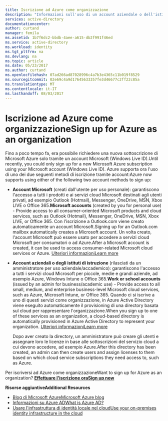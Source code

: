 ```yaml
---
title: Iscrizione ad Azure come organizzazione
description: "Informazioni sull'uso di un account aziendale o dell'istituto di istruzione per sfruttare gli account utente, i criteri e le impostazioni esistenti o le distribuzioni del server locali già configurate e migliorare l'efficienza tra l'infrastruttura di identità locale aziendale e Azure AD."
services: active-directory
documentationcenter: 
author: curtand
manager: femila
ms.assetid: 1b7f6dc2-bbdb-4aee-a615-db2f991f46ed
ms.service: active-directory
ms.workload: identity
ms.tgt_pltfrm: na
ms.devlang: na
ms.topic: article
ms.date: 05/23/2017
ms.author: curtand
ms.openlocfilehash: 07ad266ad87028996c4a7b3e4365c11b019f8529
ms.sourcegitcommit: 02e69c4a9d17645633357fe3d46677c2ff22c85a
ms.translationtype: MT
ms.contentlocale: it-IT
ms.lasthandoff: 08/03/2017
---
```

# <a name="sign-up-for-azure-as-an-organization"></a><span data-ttu-id="665ad-103">Iscrizione ad Azure come organizzazione</span><span class="sxs-lookup"><span data-stu-id="665ad-103">Sign up for Azure as an organization</span></span>
<span data-ttu-id="665ad-104">Fino a poco tempo fa, era possibile richiedere una nuova sottoscrizione di Microsoft Azure solo tramite un account Microsoft (Windows Live ID).</span><span class="sxs-lookup"><span data-stu-id="665ad-104">Until recently, you could only sign up for a new Microsoft Azure subscription using your Microsoft account (Windows Live ID).</span></span> <span data-ttu-id="665ad-105">Azure supporta ora l'uso di uno dei due seguenti metodi di iscrizione tramite account:</span><span class="sxs-lookup"><span data-stu-id="665ad-105">Azure now supports using either of the following two account methods to sign up:</span></span>

* <span data-ttu-id="665ad-106">**Account Microsoft** (creati dall'utente per uso personale): garantiscono l'accesso a tutti i prodotti e ai servizi cloud Microsoft destinati agli utenti privati, ad esempio Outlook (Hotmail), Messenger, OneDrive, MSN, Xbox LIVE o Office 365.</span><span class="sxs-lookup"><span data-stu-id="665ad-106">**Microsoft accounts** (created by you for personal use) - Provide access to all consumer-oriented Microsoft products and cloud services, such as Outlook (Hotmail), Messenger, OneDrive, MSN, Xbox LIVE, or Office 365.</span></span> <span data-ttu-id="665ad-107">Con l'iscrizione a Outlook.com viene creato automaticamente un account Microsoft.</span><span class="sxs-lookup"><span data-stu-id="665ad-107">Signing up for an Outlook.com mailbox automatically creates a Microsoft account.</span></span> <span data-ttu-id="665ad-108">Un volta creato, l'account Microsoft può essere usato per accedere a servizi cloud Microsoft per consumatori o ad Azure.</span><span class="sxs-lookup"><span data-stu-id="665ad-108">After a Microsoft account is created, it can be used to access consumer-related Microsoft cloud services or Azure.</span></span> [<span data-ttu-id="665ad-109">Ulteriori informazioni</span><span class="sxs-lookup"><span data-stu-id="665ad-109">Learn more</span></span>](http://www.microsoft.com/account/default.aspx)
* <span data-ttu-id="665ad-110">**Account aziendali o degli istituti di istruzione** (rilasciati da un amministratore per uso aziendale/accademico): garantiscono l'accesso a tutti i servizi cloud Microsoft per piccole, medie e grandi aziende, ad esempio Azure, Windows Intune o Office 365.</span><span class="sxs-lookup"><span data-stu-id="665ad-110">**Work or school accounts** (issued by an admin for business/academic use) - Provide access to all small, medium, and enterprise business-level Microsoft cloud services, such as Azure, Microsoft Intune, or Office 365.</span></span> <span data-ttu-id="665ad-111">Quando ci si iscrive a uno di questi servizi come organizzazione, in Azure Active Directory viene eseguito automaticamente il provisioning di una directory basata sul cloud per rappresentare l'organizzazione.</span><span class="sxs-lookup"><span data-stu-id="665ad-111">When you sign up to one of these services as an organization, a cloud-based directory is automatically provisioned in Azure Active Directory to represent your organization.</span></span> [<span data-ttu-id="665ad-112">Ulteriori informazioni</span><span class="sxs-lookup"><span data-stu-id="665ad-112">Learn more</span></span>](active-directory-administer.md)
  
    <span data-ttu-id="665ad-113">Dopo aver creato la directory, un amministratore può creare gli utenti e assegnare loro le licenze in base alle sottoscrizioni del servizio cloud a cui devono accedere, ad esempio Azure.</span><span class="sxs-lookup"><span data-stu-id="665ad-113">After this directory has been created, an admin can then create users and assign licenses to them based on which cloud service subscriptions they need access to, such as Azure.</span></span>

<span data-ttu-id="665ad-114">Per iscriversi ad Azure come organizzazione</span><span class="sxs-lookup"><span data-stu-id="665ad-114">Want to sign up for Azure as an organization?</span></span> [<span data-ttu-id="665ad-115">**Effettuare l'iscrizione ora**</span><span class="sxs-lookup"><span data-stu-id="665ad-115">**Sign up now**</span></span>](https://azure.microsoft.com/pricing/purchase-options/)

<span data-ttu-id="665ad-116">**Risorse aggiuntive**</span><span class="sxs-lookup"><span data-stu-id="665ad-116">**Additional Resources**</span></span>

* [<span data-ttu-id="665ad-117">Blog di Microsoft Azure</span><span class="sxs-lookup"><span data-stu-id="665ad-117">Microsoft Azure blog</span></span>](https://azure.microsoft.com/blog/)
* [<span data-ttu-id="665ad-118">Informazioni su Azure AD</span><span class="sxs-lookup"><span data-stu-id="665ad-118">What is Azure AD?</span></span>](active-directory-whatis.md)
* [<span data-ttu-id="665ad-119">Usare l'infrastruttura di identità locale nel cloud</span><span class="sxs-lookup"><span data-stu-id="665ad-119">Use your on-premises identity infrastructure in the cloud</span></span>](active-directory-aadconnect.md)


